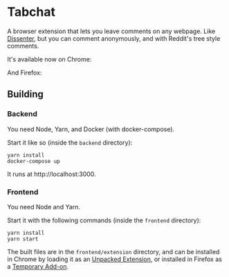 # Tabchat

A browser extension that lets you leave comments on any webpage. Like [Dissenter](https://dissenter.com/), but you can comment anonymously, and with Reddit's tree style comments. 

It's available now on Chrome: 

And Firefox: 

## Building

### Backend

You need Node, Yarn, and Docker (with docker-compose). 

Start it like so (inside the `backend` directory):

```
yarn install
docker-compose up
```

It runs at http://localhost:3000. 

### Frontend

You need Node and Yarn. 

Start it with the following commands (inside the `frontend` directory):

```
yarn install
yarn start
```

The built files are in the `frontend/extension` directory, and can be installed in Chrome by loading it as an [Unpacked Extension](https://developer.chrome.com/extensions/getstarted#manifest), or installed in Firefox as a [Temporary Add-on](https://developer.mozilla.org/en-US/docs/Mozilla/Add-ons/WebExtensions/Temporary_Installation_in_Firefox).

